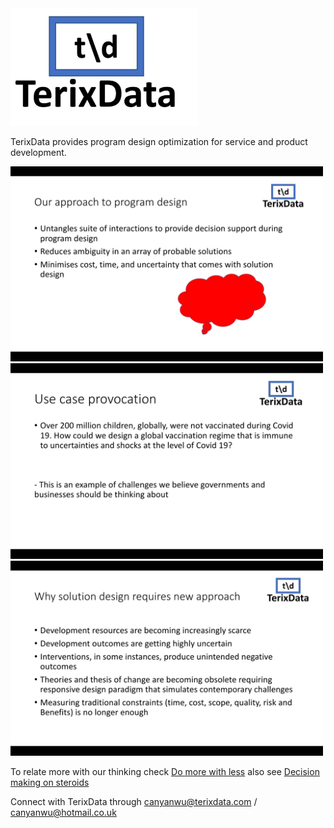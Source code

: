 <img src="Logo_Gallery.jpg" width="300">


TerixData provides program design optimization for service and product development.

<img src="Solutionopt.jpg" width="500">

<img src="Use case.jpg" width="500">

<img src="New approach.jpg" width="500">

To relate more with our thinking check [Do more with less](www.github.com/terixdata/Paralleldesign)
also see [Decision making on steroids](www.github.com/terixdata/Paralleldesign) 

Connect with TerixData through canyanwu@terixdata.com / canyanwu@hotmail.co.uk 
